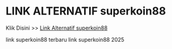 # LINK ALTERNATIF superkoin88

Klik Disini >> <a href="https://linksto.pages.dev/">Link Alternatif superkoin88 </a>

link superkoin88 terbaru
link superkoin88 2025